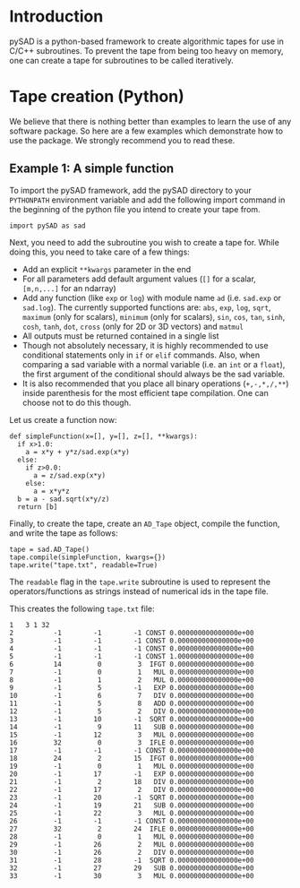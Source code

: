 # Introduction

pySAD is a python-based framework to create algorithmic tapes for use in C/C++
subroutines. To prevent the tape from being too heavy on memory, one can create
a tape for subroutines to be called iteratively.

# Tape creation (Python)

We believe that there is nothing better than examples to learn the use of any
software package. So here are a few examples which demonstrate how to use the
package. We strongly recommend you to read these.

## Example 1: A simple function

To import the pySAD framework, add the pySAD directory to your `PYTHONPATH`
environment variable and add the following import command in the beginning
of the python file you intend to create your tape from.
```
import pySAD as sad
```
Next, you need to add the subroutine you wish to create a tape for. While doing
this, you need to take care of a few things:
- Add an explicit `**kwargs` parameter in the end
- For all parameters add default argument values (`[]` for a scalar, `[m,n,...]`
for an ndarray)
- Add any function (like `exp` or `log`) with module name `ad` (i.e.
`sad.exp` or `sad.log`). The currently supported functions are:
`abs`, `exp`, `log`, `sqrt`, `maximum` (only for scalars),
`minimum` (only for scalars), `sin`, `cos`, `tan`, `sinh`, `cosh`, `tanh`,
`dot`, `cross` (only for 2D or 3D vectors) and `matmul`
- All outputs must be returned contained in a single list
- Though not absolutely necessary, it is highly recommended to use conditional
statements only in `if` or `elif` commands. Also, when comparing a sad variable
with a normal variable (i.e. an `int` or a `float`), the first argument of the
conditional should always be the sad variable.
- It is also recommended that you place all binary operations (`+,-,*,/,**`)
inside parenthesis for the most efficient tape compilation. One can choose not
to do this though.

Let us create a function now:
```
def simpleFunction(x=[], y=[], z=[], **kwargs):
  if x>1.0:
    a = x*y + y*z/sad.exp(x*y)
  else:
    if z>0.0:
      a = z/sad.exp(x*y)
    else:
      a = x*y*z
  b = a - sad.sqrt(x*y/z)
  return [b]
```

Finally, to create the tape, create an `AD_Tape` object, compile the function,
and write the tape as follows:
```
tape = sad.AD_Tape()
tape.compile(simpleFunction, kwargs={})
tape.write("tape.txt", readable=True)
```

The `readable` flag in the `tape.write` subroutine is used to represent the
operators/functions as strings instead of numerical ids in the tape file.

This creates the following `tape.txt` file:
```
1   3 1 32
2          -1        -1        -1 CONST 0.000000000000000e+00
3          -1        -1        -1 CONST 0.000000000000000e+00
4          -1        -1        -1 CONST 0.000000000000000e+00
5          -1        -1        -1 CONST 1.000000000000000e+00
6          14         0         3  IFGT 0.000000000000000e+00
7          -1         0         1   MUL 0.000000000000000e+00
8          -1         1         2   MUL 0.000000000000000e+00
9          -1         5        -1   EXP 0.000000000000000e+00
10         -1         6         7   DIV 0.000000000000000e+00
11         -1         5         8   ADD 0.000000000000000e+00
12         -1         5         2   DIV 0.000000000000000e+00
13         -1        10        -1  SQRT 0.000000000000000e+00
14         -1         9        11   SUB 0.000000000000000e+00
15         -1        12         3   MUL 0.000000000000000e+00
16         32         0         3  IFLE 0.000000000000000e+00
17         -1        -1        -1 CONST 0.000000000000000e+00
18         24         2        15  IFGT 0.000000000000000e+00
19         -1         0         1   MUL 0.000000000000000e+00
20         -1        17        -1   EXP 0.000000000000000e+00
21         -1         2        18   DIV 0.000000000000000e+00
22         -1        17         2   DIV 0.000000000000000e+00
23         -1        20        -1  SQRT 0.000000000000000e+00
24         -1        19        21   SUB 0.000000000000000e+00
25         -1        22         3   MUL 0.000000000000000e+00
26         -1        -1        -1 CONST 0.000000000000000e+00
27         32         2        24  IFLE 0.000000000000000e+00
28         -1         0         1   MUL 0.000000000000000e+00
29         -1        26         2   MUL 0.000000000000000e+00
30         -1        26         2   DIV 0.000000000000000e+00
31         -1        28        -1  SQRT 0.000000000000000e+00
32         -1        27        29   SUB 0.000000000000000e+00
33         -1        30         3   MUL 0.000000000000000e+00
```
